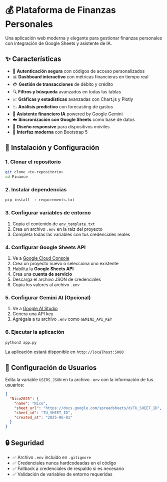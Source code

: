 # 💰 Plataforma de Finanzas Personales

Una aplicación web moderna y elegante para gestionar finanzas personales con integración de Google Sheets y asistente de IA.

## ✨ Características

- 🔐 **Autenticación segura** con códigos de acceso personalizados
- 📊 **Dashboard interactivo** con métricas financieras en tiempo real
- 💳 **Gestión de transacciones** de débito y crédito
- 🔍 **Filtros y búsqueda** avanzados en todas las tablas
- 📈 **Gráficas y estadísticas** avanzadas con Chart.js y Plotly
- 📉 **Análisis predictivo** con forecasting de gastos
- 🤖 **Asistente financiero IA** powered by Google Gemini
- ☁️ **Sincronización con Google Sheets** como base de datos
- 📱 **Diseño responsive** para dispositivos móviles
- 🎨 **Interfaz moderna** con Bootstrap 5

## 🚀 Instalación y Configuración

### 1. Clonar el repositorio
```bash
git clone <tu-repositorio>
cd Finance
```

### 2. Instalar dependencias
```bash
pip install -r requirements.txt
```

### 3. Configurar variables de entorno
1. Copia el contenido de `env_template.txt`
2. Crea un archivo `.env` en la raíz del proyecto
3. Completa todas las variables con tus credenciales reales

### 4. Configurar Google Sheets API
1. Ve a [Google Cloud Console](https://console.cloud.google.com/)
2. Crea un proyecto nuevo o selecciona uno existente
3. Habilita la **Google Sheets API**
4. Crea una **cuenta de servicio**
5. Descarga el archivo JSON de credenciales
6. Copia los valores al archivo `.env`

### 5. Configurar Gemini AI (Opcional)
1. Ve a [Google AI Studio](https://makersuite.google.com/app/apikey)
2. Genera una API key
3. Agrégala a tu archivo `.env` como `GEMINI_API_KEY`

### 6. Ejecutar la aplicación
```bash
python3 app.py
```

La aplicación estará disponible en `http://localhost:5000`

## 🔧 Configuración de Usuarios

Edita la variable `USERS_JSON` en tu archivo `.env` con la información de tus usuarios:

```json
{
  "Nico2025": {
    "name": "Nico",
    "sheet_url": "https://docs.google.com/spreadsheets/d/TU_SHEET_ID",
    "sheet_id": "TU_SHEET_ID",
    "created_at": "2025-06-01"
  }
}
```

## 🔒 Seguridad

- ✅ Archivo `.env` incluido en `.gitignore`
- ✅ Credenciales nunca hardcodeadas en el código
- ✅ Fallback a credenciales de respaldo si es necesario
- ✅ Validación de variables de entorno requeridas 
